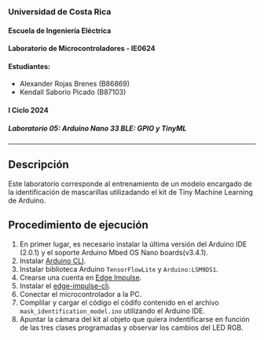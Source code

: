 ### Universidad de Costa Rica
#### Escuela de Ingeniería Eléctrica
#### Laboratorio de Microcontroladores - IE0624
#### Estudiantes: 
- Alexander Rojas Brenes (B86869)
- Kendall Saborio Picado (B87103)
#### I Ciclo 2024
##### Laboratorio 05: Arduino Nano 33 BLE: GPIO y TinyML
---
## Descripción
Este laboratorio corresponde al entrenamiento de un modelo encargado de la identificación de mascarillas utilizadando el kit de Tiny Machine Learning de Arduino. 

## Procedimiento de ejecución
1. En primer lugar, es necesario instalar la última versión del Arduino IDE (2.0.1) y el soporte Arduino Mbed OS Nano boards(v3.4.1). 
2. Instalar [Arduino CLI](https://arduino.github.io/arduino-cli/0.28/). 
3. Instalar biblioteca Arduino `TensorFlowLite` y `Arduino:LSM9DS1`. 
4. Crearse una cuenta en [Edge Impulse](https://edgeimpulse.com/).
5. Instalar el [edge-impulse-cli](https://docs.edgeimpulse.com/docs/edge-impulse-cli/cli-installation).
6. Conectar el microcontrolador a la PC.
7. Complilar y cargar el código el códifo contenido en el archivo `mask_identification_model.ino` utilizando el Arduino IDE.
8. Apuntar la cámara del kit al objeto que quiera indentificarse en función de las tres clases programadas y observar los cambios del LED RGB. 